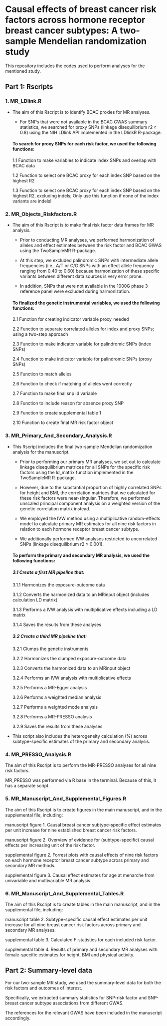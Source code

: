 # Causal effects of breast cancer risk factors across hormone receptor breast cancer subtypes: A two-sample Mendelian randomization study
This repository includes the codes used to perform analyses for the mentioned study.   
## Part 1: Rscripts

### 1. MR_LDlink.R 
   
   * The aim of this Rscript is to identify BCAC proxies for MR analyses.
   
      * For SNPs that were not available in the BCAC GWAS summary statistics, we searched for proxy SNPs (linkage disequilibrium r2 ≥ 0.8) using the NIH LDlink API implemented in the LDlinkR R-package.
   
      #### To search for proxy SNPs for each risk factor, we used the following functions:
   
      1.1 Function to make variables to indicate index SNPs and overlap with BCAC data

      1.2 Function to select one BCAC proxy for each index SNP based on the highest R2

      1.3 Function to select one BCAC proxy for each index SNP based on the highest R2, excluding indels; 
          Only use this function if none of the index variants are indels!

### 2. MR_Objects_Riskfactors.R
   
   * The aim of this Rscript is to make final risk factor data frames for MR analysis.

      * Prior to conducting MR analyses, we performed harmonization of alleles and effect estimates between the risk factor and BCAC GWAS using the TwoSampleMR R-package.

      * At this step, we excluded palindromic SNPs with intermediate allele frequencies (i.e., A/T or C/G SNPs with an effect allele frequency ranging from 0.40 to 0.60) because harmonization of these specific              variants between different data sources is very error prone.

      * In addition, SNPs that were not available in the 1000G phase 3 reference panel were excluded during harmonization.

      #### To finalized the genetic instrumental variables, we used the following functions:
   
      2.1 Function for creating indicator variable proxy_needed

      2.2 Function to separate correlated alleles for index and proxy SNPs; using a two-step approach
  
      2.3 Function to make indicator variable for palindromic SNPs (index SNPs)
  
      2.4 Function to make indicator variable for palindromic SNPs (proxy SNPs)
  
      2.5 Function to match alleles
  
      2.6 Function to check if matching of alleles went correctly
   
      2.7 Function to make final snp id variable

      2.8 Function to include reason for absence proxy SNP

      2.9 Function to create supplemental table 1

      2.10 Function to create final MR risk factor object
   
### 3. MR_Primary_And_Secondary_Analysis.R

   * This Rscript includes the final two-sample Mendelian randomization analysis for the manuscript.
     
      * Prior to performing our primary MR analyses, we set out to calculate linkage disequilibrium matrices for all SNPs for the specific risk factors using the ld_matrix function implemented in the TwoSampleMR           R-package.

      * However, due to the substantial proportion of highly correlated SNPs for height and BMI, the correlation matrices that we calculated for these risk factors were near-singular. Therefore, we performed               unscaled principal component analysis on a weighted version of the genetic correlation matrix instead. 

      * We employed the IVW method using a multiplicative random-effects model to calculate primary MR estimates for all nine risk factors in relation to each hormone receptor breast cancer subtype. 

      * We additionally performed IVW analyses restricted to uncorrelated SNPs (linkage disequilibrium r2 ≤ 0.001).

      #### To perform the primary and secondary MR analysis, we used the following functions:

      ##### 3.1 Create a first MR pipeline that:
     
      3.1.1 Harmonizes the exposure-outcome data
         
      3.1.2 Converts the harmonized data to an MRinput object (includes calculation LD matrix)
         
      3.1.3 Performs a IVW analysis with multiplicative effects including a LD matrix
         
      3.1.4 Saves the results from these analyses

      ##### 3.2 Create a third MR pipeline that:
     
      3.2.1 Clumps the genetic instruments
         
      3.2.2 Harmonizes the clumped exposure-outcome data
         
      3.2.3 Converts the harmonized data to an MRinput object
         
      3.2.4 Performs an IVW analysis with multiplicative effects
         
      3.2.5 Performs a MR-Egger analysis
 
      3.2.6 Performs a weighted median analysis
         
      3.2.7 Performs a weighted mode analysis
         
      3.2.8 Performs a MR-PRESSO analysis
         
      3.2.9 Saves the results from these analyses

  * This script also includes the heterogeneity calculation (%) across subtype-specific estimates of the primary and secondary analysis.
   
### 4. MR_PRESSO_Analysis.R

The aim of this Rscript is to perform the MR-PRESSO analyses for all nine risk factors.
     
MR_PRESSO was performed via R base in the terminal. Because of this, it has a separate script.
   
### 5. MR_Manuscript_And_Supplemental_Figures.R

The aim of this Rscript is to create figures in the main manuscript, and in the supplemental file, including:

manuscript figure 1. Causal breast cancer subtype-specific effect estimates per unit increase for nine established breast cancer risk factors. 
    
manuscript figure 2. Overview of evidence for (subtype-specific) causal effects per increasing unit of the risk factor. 
    
supplemental figure 2. Forrest plots with causal effects of nine risk factors on each hormone receptor breast cancer subtype across primary and secondary MR methods.
    
supplemental figure 3. Causal effect estimates for age at menarche from univariable and multivariable MR analysis.
 
### 6. MR_Manuscript_And_Supplemental_Tables.R

The aim of this Rscript is to create tables in the main manuscript, and in the supplemental file, including:

manuscript table 2. Subtype-specific causal effect estimates per unit increase for all nine breast cancer risk factors across primary and secondary MR analyses.

supplemental table 3. Calculated F-statistics for each included risk factor.

supplemental table 4. Results of primary and secondary MR analyses with female-specific estimates for height, BMI and physical activity.

 
## Part 2: Summary-level data

For our two-sample MR study, we used the summary-level data for both the risk factors and outcomes of interest. 

Specifically, we extracted summary statistics for SNP-risk factor and SNP-breast cancer subtype associations from different GWAS.

The references for the relevant GWAS have been included in the manuscript accordingly.


